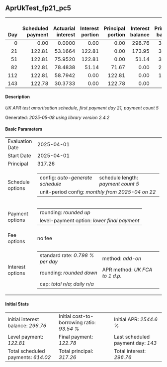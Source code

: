 <h2>AprUkTest_fp21_pc5</h2>
<table>
    <thead style="vertical-align: bottom;">
        <th style="text-align: right;">Day</th>
        <th style="text-align: right;">Scheduled payment</th>
        <th style="text-align: right;">Actuarial interest</th>
        <th style="text-align: right;">Interest portion</th>
        <th style="text-align: right;">Principal portion</th>
        <th style="text-align: right;">Interest balance</th>
        <th style="text-align: right;">Principal balance</th>
        <th style="text-align: right;">Total actuarial interest</th>
        <th style="text-align: right;">Total interest</th>
        <th style="text-align: right;">Total principal</th>
    </thead>
    <tr style="text-align: right;">
        <td class="ci00">0</td>
        <td class="ci01" style="white-space: nowrap;">0.00</td>
        <td class="ci02">0.0000</td>
        <td class="ci03">0.00</td>
        <td class="ci04">0.00</td>
        <td class="ci05">296.76</td>
        <td class="ci06">317.26</td>
        <td class="ci07">0.0000</td>
        <td class="ci08">0.00</td>
        <td class="ci09">0.00</td>
    </tr>
    <tr style="text-align: right;">
        <td class="ci00">21</td>
        <td class="ci01" style="white-space: nowrap;">122.81</td>
        <td class="ci02">53.1664</td>
        <td class="ci03">122.81</td>
        <td class="ci04">0.00</td>
        <td class="ci05">173.95</td>
        <td class="ci06">317.26</td>
        <td class="ci07">53.1664</td>
        <td class="ci08">122.81</td>
        <td class="ci09">0.00</td>
    </tr>
    <tr style="text-align: right;">
        <td class="ci00">51</td>
        <td class="ci01" style="white-space: nowrap;">122.81</td>
        <td class="ci02">75.9520</td>
        <td class="ci03">122.81</td>
        <td class="ci04">0.00</td>
        <td class="ci05">51.14</td>
        <td class="ci06">317.26</td>
        <td class="ci07">129.1185</td>
        <td class="ci08">245.62</td>
        <td class="ci09">0.00</td>
    </tr>
    <tr style="text-align: right;">
        <td class="ci00">82</td>
        <td class="ci01" style="white-space: nowrap;">122.81</td>
        <td class="ci02">78.4838</td>
        <td class="ci03">51.14</td>
        <td class="ci04">71.67</td>
        <td class="ci05">0.00</td>
        <td class="ci06">245.59</td>
        <td class="ci07">207.6023</td>
        <td class="ci08">296.76</td>
        <td class="ci09">71.67</td>
    </tr>
    <tr style="text-align: right;">
        <td class="ci00">112</td>
        <td class="ci01" style="white-space: nowrap;">122.81</td>
        <td class="ci02">58.7942</td>
        <td class="ci03">0.00</td>
        <td class="ci04">122.81</td>
        <td class="ci05">0.00</td>
        <td class="ci06">122.78</td>
        <td class="ci07">266.3965</td>
        <td class="ci08">296.76</td>
        <td class="ci09">194.48</td>
    </tr>
    <tr style="text-align: right;">
        <td class="ci00">143</td>
        <td class="ci01" style="white-space: nowrap;">122.78</td>
        <td class="ci02">30.3733</td>
        <td class="ci03">0.00</td>
        <td class="ci04">122.78</td>
        <td class="ci05">0.00</td>
        <td class="ci06">0.00</td>
        <td class="ci07">296.7698</td>
        <td class="ci08">296.76</td>
        <td class="ci09">317.26</td>
    </tr>
</table>
<h4>Description</h4>
<p><i>UK APR test amortisation schedule, first payment day 21, payment count 5</i></p>
<p>Generated: <i>2025-05-08 using library version 2.4.2</i></p>
<h4>Basic Parameters</h4>
<table>
    <tr>
        <td>Evaluation Date</td>
        <td>2025-04-01</td>
    </tr>
    <tr>
        <td>Start Date</td>
        <td>2025-04-01</td>
    </tr>
    <tr>
        <td>Principal</td>
        <td>317.26</td>
    </tr>
    <tr>
        <td>Schedule options</td>
        <td>
            <table>
                <tr>
                    <td>config: <i>auto-generate schedule</i></td>
                    <td>schedule length: <i><i>payment count</i> 5</i></td>
                </tr>
                <tr>
                    <td colspan="2" style="white-space: nowrap;">unit-period config: <i>monthly from 2025-04 on 22</i></td>
                </tr>
            </table>
        </td>
    </tr>
    <tr>
        <td>Payment options</td>
        <td>
            <table>
                <tr>
                    <td>rounding: <i>rounded up</i></td>
                </tr>
                <tr>
                    <td>level-payment option: <i>lower&nbsp;final&nbsp;payment</i></td>
                </tr>
            </table>
        </td>
    </tr>
    <tr>
        <td>Fee options</td>
        <td>no fee
        </td>
    </tr>
    <tr>
        <td>Interest options</td>
        <td>
            <table>
                <tr>
                    <td>standard rate: <i>0.798 % per day</i></td>
                    <td>method: <i>add-on</i></td>
                </tr>
                <tr>
                    <td>rounding: <i>rounded down</i></td>
                    <td>APR method: <i>UK FCA to 1 d.p.</i></td>
                </tr>
                <tr>
                    <td colspan="2">cap: <i>total <i>n/a</i>; daily <i>n/a</i></td>
                </tr>
            </table>
        </td>
    </tr>
</table>
<h4>Initial Stats</h4>
<table>
    <tr>
        <td>Initial interest balance: <i>296.76</i></td>
        <td>Initial cost-to-borrowing ratio: <i>93.54 %</i></td>
        <td>Initial APR: <i>2544.6 %</i></td>
    </tr>
    <tr>
        <td>Level payment: <i>122.81</i></td>
        <td>Final payment: <i>122.78</i></td>
        <td>Last scheduled payment day: <i>143</i></td>
    </tr>
    <tr>
        <td>Total scheduled payments: <i>614.02</i></td>
        <td>Total principal: <i>317.26</i></td>
        <td>Total interest: <i>296.76</i></td>
    </tr>
</table>